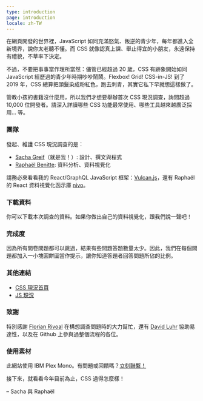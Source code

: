 ```yaml
---
type: introduction
page: introduction
locale: zh-TW
---
```


<span class="first-letter">在</span>網頁開發的世界裡，JavaScript 如同充滿怒氣、叛逆的青少年，每年都進入全新境界，說你太老聽不懂。而 CSS 就像認真上課、舉止得宜的小朋友，永遠保持有禮貌，不草率下決定。

不過，不要把事事當作理所當然：儘管已經超過 20 歲，CSS 有跡象開始如同 JavaScript 經歷過的青少年時期吵吵鬧鬧。Flexbox! Grid! CSS-in-JS! 到了 2019 年，CSS 總算把頭髮染成粉紅色，跑去刺青，其實它私下早就想這樣做了。

管教小孩的書籍沒什麼用，所以我們才想要舉辦首次 CSS 現況調查，詢問超過 10,000 位開發者。請深入詳讀哪些 CSS 功能最常使用、哪些工具越來越廣泛採用… 等。

### 團隊

發起、維護 CSS 現況調查的是：

- [Sacha Greif](https://twitter.com/sachagreif)（就是我！）: 設計、撰文與程式
- [Raphaël Benitte](https://twitter.com/benitteraphael): 資料分析、資料視覺化

請務必來看看我的 React/GraphQL JavaScript 框架：[Vulcan.js](http://vulcanjs.org)，還有 Raphaël 的 React 資料視覺化函示庫 [nivo](https://nivo.rocks)。

### 下載資料

你可以下載本次調查的資料。如果你做出自己的資料視覺化，跟我們說一聲吧！

### 完成度

因為所有問卷問題都可以跳過，結果有些問題答題數量太少。因此，我們在每個問題都加入一小塊圓餅圖當作提示，讓你知道答題者回答問題所佔的比例。

### 其他連結

- [CSS 現況首頁](https://stateofcss.com)
- [JS 現況](https://stateofjs.com)

### 致謝

特別感謝 [Florian Rivoal](https://twitter.com/frivoal) 在構想調查問題時的大力幫忙，還有 [David Luhr](https://luhr.co/) 協助易達性，以及在 Github 上參與過整個流程的各位。

### 使用素材

此網站使用 IBM Plex Mono。有問題或回饋嗎？[立刻聯繫！](mailto:hello@stateofcss.com)

接下來，就看看今年目前為止，CSS 過得怎麼樣！

<span class="conclusion__byline">– Sacha 與 Raphaël</span>

